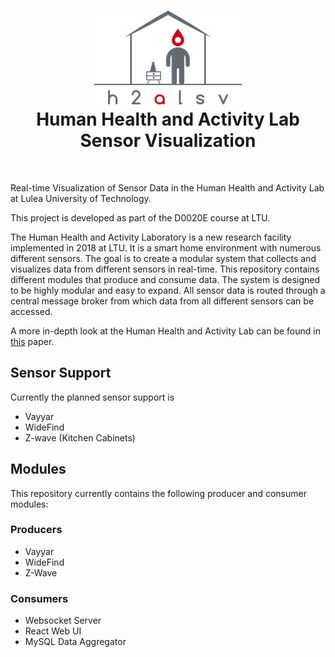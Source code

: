 <div align="center">
  <p>
    <h1>
      <a href="https://github.com/kottz/h2alsv">
        <img src="docs/img/h2alsv_logo.svg" alt="h2alsv" height="150"/>
      </a>
      <br />
      Human Health and Activity Lab Sensor Visualization
    </h1>
    <br />
  </p>
</div>

Real-time Visualization of Sensor Data in the Human Health and Activity Lab at
Lulea University of Technology.

This project is developed as part of the D0020E course at LTU.

The Human Health and Activity Laboratory is a new research facility implemented
in 2018 at LTU. It is a smart home environment with numerous different sensors.
The goal is to create a modular system that collects and visualizes data from
different sensors in real-time. This repository contains different modules
that produce and consume data. The system is designed to be highly modular and
easy to expand. All sensor data is routed through a central message broker from
which data from all different sensors can be accessed.

A more in-depth look at the Human Health and Activity Lab can be found in
[this](http://ltu.diva-portal.org/smash/record.jsf?pid=diva2:1290940) paper.

## Sensor Support

Currently the planned sensor support is

* Vayyar
* WideFind
* Z-wave (Kitchen Cabinets)

## Modules

This repository currently contains the following producer and consumer modules:

### Producers
* Vayyar
* WideFind
* Z-Wave

### Consumers
* Websocket Server
* React Web UI
* MySQL Data Aggregator

